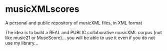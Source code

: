 # musicXMLscores
A personal and public repository of musicXML files, in XML format

The idea is to build a REAL and PUBLIC collaborative musicXML corpus (not like music21 or MuseScore)... you will be able to use it even if you do not use my library...
